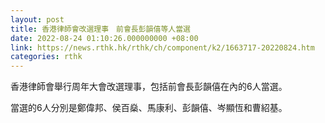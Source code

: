 ```yaml
---
layout: post
title: 香港律師會改選理事　前會長彭韻僖等人當選
date: 2022-08-24 01:10:26.000000000 +08:00
link: https://news.rthk.hk/rthk/ch/component/k2/1663717-20220824.htm
categories: rthk
---
```


香港律師會舉行周年大會改選理事，包括前會長彭韻僖在內的6人當選。

當選的6人分別是鄭偉邦、侯百燊、馬康利、彭韻僖、岑顯恆和曹紹基。
